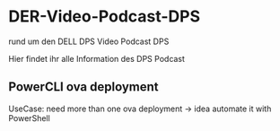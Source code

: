 # DER-Video-Podcast-DPS   
rund um den DELL DPS Video Podcast DPS

Hier findet ihr alle Information des DPS Podcast


## PowerCLI ova deployment
UseCase: need more than one ova deployment -> idea automate it with PowerShell
